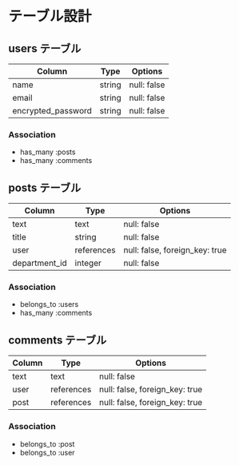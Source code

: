 # テーブル設計

## users テーブル

| Column             | Type   | Options     |
| ------------------ | ------ | ----------- |
| name               | string | null: false |
| email              | string | null: false |
| encrypted_password | string | null: false |

### Association

- has_many :posts
- has_many :comments


## posts テーブル

| Column          | Type         | Options                        |
| ----------------| ------------ | ------------------------------ |
| text            | text         | null: false                    |
| title           | string       | null: false                    |
| user            | references   | null: false, foreign_key: true |
| department_id   | integer      | null: false                    |

### Association

- belongs_to :users
- has_many :comments


## comments テーブル

| Column | Type       | Options                        |
| ------ | ---------- | ------------------------------ |
| text   | text       | null: false                    |
| user   | references | null: false, foreign_key: true |
| post   | references | null: false, foreign_key: true |


### Association

- belongs_to :post
- belongs_to :user

